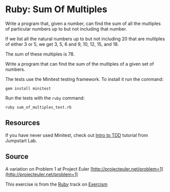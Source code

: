 # Ruby: Sum Of Multiples

Write a program that, given a number, can find the sum of all the multiples of particular numbers up to but not including that number.

If we list all the natural numbers up to but not including 20 that are
multiples of either 3 or 5, we get 3, 5, 6 and 9, 10, 12, 15, and 18.

The sum of these multiples is 78.

Write a program that can find the sum of the multiples of a given set of
numbers.

The tests use the Minitest testing framework. To install it run the command:

    gem install minitest

Run the tests with the `ruby` command:

    ruby sum_of_multiples_test.rb

## Resources

If you have never used Minitest, check out [Intro to TDD][tdd] tutorial from Jumpstart Lab.

[tdd]: http://tutorials.jumpstartlab.com/topics/testing/intro-to-tdd.html

## Source

A variation on Problem 1 at Project Euler [http://projecteuler.net/problem=1](http://projecteuler.net/problem=1)

This exercise is from the [Ruby][ruby] track on [Exercism][exercism]

[exercism]: http://exercism.io
[ruby]: http://exercism.io/languages/ruby




